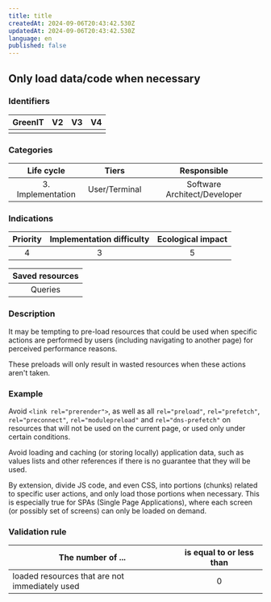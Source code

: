 ```yaml
---
title: title
createdAt: 2024-09-06T20:43:42.530Z
updatedAt: 2024-09-06T20:43:42.530Z
language: en
published: false
---
```

## Only load data/code when necessary

### Identifiers

| GreenIT | V2  | V3  | V4  |
| :-----: | :-: | :-: | :-: |
|         |     |     |     |

### Categories

|    Life cycle     |     Tiers     |         Responsible          |
| :---------------: | :-----------: | :--------------------------: |
| 3. Implementation | User/Terminal | Software Architect/Developer |

### Indications

| Priority | Implementation difficulty | Ecological impact |
| :------: | :-----------------------: | :---------------: |
|    4     |             3             |         5         |

| Saved resources |
| :-------------: |
|     Queries     |

### Description

It may be tempting to pre-load resources that could be used when specific actions are performed by users (including navigating to another page) for perceived performance reasons.

These preloads will only result in wasted resources when these actions aren't taken.

### Example

Avoid `<link rel="prerender">`,
as well as all `rel="preload"`, `rel="prefetch"`, `rel="preconnect"`, `rel="modulepreload"` and `rel="dns-prefetch"`
on resources that will not be used on the current page, or used only under certain conditions.

Avoid loading and caching (or storing locally) application data, such as values lists and other references if there is no guarantee that they will be used.

By extension, divide JS code, and even CSS, into portions (chunks) related to specific user actions, and only load those portions when necessary. This is especially true for SPAs (Single Page Applications), where each screen (or possibly set of screens) can only be loaded on demand.

### Validation rule

| The number of ...                              | is equal to or less than |
| ---------------------------------------------- | :----------------------: |
| loaded resources that are not immediately used |            0             |
